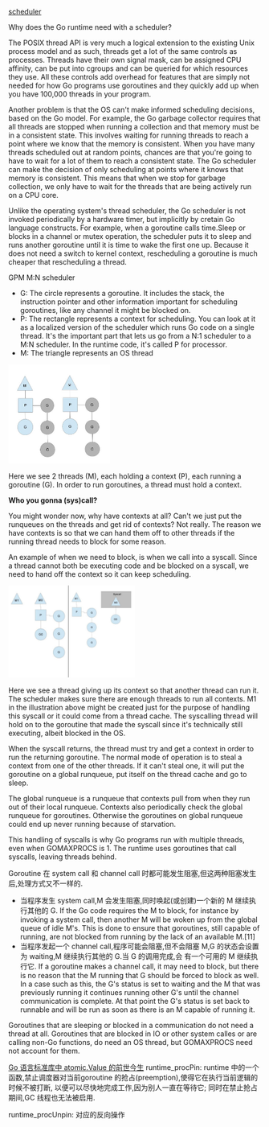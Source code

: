 [scheduler](http://morsmachine.dk/go-scheduler)

Why does the Go runtime need with a scheduler?

The POSIX thread API is very much a logical extension to the existing Unix process model and as such, threads get a lot
of the same controls as processes.
Threads have their own signal mask, can be assigned CPU affinity, can be put into cgroups and can be queried for which
resources they use.
All these controls add overhead for features that are simply not needed for how Go programs use goroutines and they
quickly add up when you have 100,000 threads in your program.

Another problem is that the OS can't make informed scheduling decisions, based on the Go model.
For example, the Go garbage collector requires that all threads are stopped when running a collection and that memory
must be in a consistent state.
This involves waiting for running threads to reach a point where we know that the memory is consistent. When you have
many threads scheduled out at random points, chances are that you're going to have to wait for a lot of them to reach a
consistent state.
The Go scheduler can make the decision of only scheduling at points where it knows that memory is consistent.
This means that when we stop for garbage collection, we only have to wait for the threads that are being actively run on
a CPU core.

Unlike the operating system's thread scheduler, the Go scheduler is not invoked periodically by a hardware timer, but
implicitly by cretain Go language constructs.
For example, when a goroutine calls time.Sleep or blocks in a channel or mutex operation, the scheduler puts it to sleep
and runs another goroutine until it is time to wake the first one up.
Because it does not need a switch to kernel context, rescheduling a goroutine is much cheaper that rescheduling a thread.

GPM M:N scheduler

- G: The circle represents a goroutine. It includes the stack, the instruction pointer and other information important
  for scheduling goroutines, like any channel it might be blocked on.
- P: The rectangle represents a context for scheduling. You can look at it as a localized version of the scheduler which
  runs Go code on a single thread.
  It's the important part that lets us go from a N:1 scheduler to a M:N scheduler. In the runtime code, it's called P
  for processor.
- M: The triangle represents an OS thread

<img src="./pics/GPM.jpg" alt="GPM model" width="40%"/>

Here we see 2 threads (M), each holding a context (P), each running a goroutine (G).
In order to run goroutines, a thread must hold a context.

**Who you gonna (sys)call?**

You might wonder now, why have contexts at all? Can't we just put the runqueues on the threads and get rid of contexts?
Not really.
The reason we have contexts is so that we can hand them off to other threads if the running thread needs to block for
some reason.

An example of when we need to block, is when we call into a syscall.
Since a thread cannot both be executing code and be blocked on a syscall, we need to hand off the context so it can keep
scheduling.

<img src="./pics/syscall.jpg" alt="block on a syscall" width="50%"/>

Here we see a thread giving up its context so that another thread can run it. The scheduler makes sure there are enough
threads to run all contexts.
M1 in the illustration above might be created just for the purpose of handling this syscall or it could come from a
thread cache.
The syscalling thread will hold on to the goroutine that made the syscall since it's technically still executing, albeit
blocked in the OS.

When the syscall returns, the thread must try and get a context in order to run the returning goroutine.
The normal mode of operation is to steal a context from one of the other threads. If it can't steal one, it will put the
goroutine on a global runqueue, put itself on the thread cache and go to sleep.

The global runqueue is a runqueue that contexts pull from when they run out of their local runqueue.
Contexts also periodically check the global runqueue for goroutines. Otherwise the goroutines on global runqueue could
end up never running because of starvation.

This handling of syscalls is why Go programs run with multiple threads, even when GOMAXPROCS is 1. The runtime uses
goroutines that call syscalls, leaving threads behind.

Goroutine 在 system call 和 channel call 时都可能发生阻塞,但这两种阻塞发生后,处理方式又不一样的.

- 当程序发生 system call,M 会发生阻塞,同时唤起(或创建)一个新的 M 继续执行其他的 G.
  If the Go code requires the M to block, for instance by invoking a system call, then another M will be woken up from
  the global queue of idle M's.
  This is done to ensure that goroutines, still capable of running, are not blocked from running by the lack of an
  available M.[11]
- 当程序发起一个 channel call,程序可能会阻塞,但不会阻塞 M,G 的状态会设置为 waiting,M 继续执行其他的 G.当 G 的调用完成,会
  有一个可用的 M 继续执行它.
  If a goroutine makes a channel call, it may need to block, but there is no reason that the M running that G should be
  forced to block as well.
  In a case such as this, the G's status is set to waiting and the M that was previously running it continues running
  other G's until the channel communication is complete.
  At that point the G's status is set back to runnable and will be run as soon as there is an M capable of running it.

Goroutines that are sleeping or blocked in a communication do not need a thread at all.
Goroutines that are blocked in IO or other system calles or are calling non-Go functions, do need an OS thread, but
GOMAXPROCS need not account for them.

[Go 语言标准库中 atomic.Value 的前世今生](https://blog.betacat.io/post/golang-atomic-value-exploration/)
runtime_procPin: runtime 中的一个函数,禁止调度器对当前goroutine 的抢占(preemption),使得它在执行当前逻辑的时候不被打断,
以便可以尽快地完成工作,因为别人一直在等待它; 同时在禁止抢占期间,GC 线程也无法被启用.

runtime_procUnpin: 对应的反向操作

